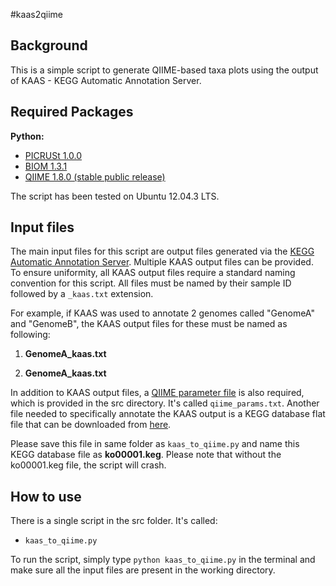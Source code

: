 #kaas2qiime

Background
------

This is a simple script to generate QIIME-based taxa plots using the output of KAAS - KEGG Automatic Annotation Server. 

Required Packages
------

**Python:**

- [PICRUSt 1.0.0](http://picrust.github.io/picrust/install.html#install)
- [BIOM 1.3.1](http://biom-format.org/)
- [QIIME 1.8.0 (stable public release)](https://github.com/qiime/qiime-deploy)

The script has been tested on Ubuntu 12.04.3 LTS.

Input files
------

The main input files for this script are output files generated via the [KEGG Automatic Annotation Server](http://www.genome.jp/kegg/kaas/). Multiple KAAS output files can be provided. To ensure uniformity, all KAAS output files require a standard naming convention for this script. All files must be named by their sample ID followed by a ```_kaas.txt``` extension.

For example, if KAAS was used to annotate 2 genomes called "GenomeA" and "GenomeB", the KAAS output files for these must be named as following:

1) **GenomeA_kaas.txt**

2) **GenomeA_kaas.txt**

In addition to KAAS output files, a [QIIME parameter file](http://qiime.org/documentation/qiime_parameters_files.html) is also required, which is provided in the src directory. It's called ```qiime_params.txt```. Another file needed to specifically annotate the KAAS output is a KEGG database flat file that can be downloaded from [here](https://raw.githubusercontent.com/ivan-kryukov/Kegg-Htext-Parser/master/ko00001.keg).

Please save this file in same folder as ```kaas_to_qiime.py``` and name this KEGG database file as **ko00001.keg**. Please note that without the ko00001.keg file, the script will crash.

How to use
------

There is a single script in the src folder. It's called:

- ```kaas_to_qiime.py```

To run the script, simply type ```python kaas_to_qiime.py``` in the terminal and make sure all the input files are present in the working directory. 
